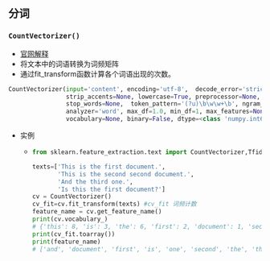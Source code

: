 ## 分词

### `CountVectorizer()`

- [官网解释](https://scikit-learn.org/stable/modules/generated/sklearn.feature_extraction.text.CountVectorizer.html)
- 将文本中的词语转换为词频矩阵
- 通过fit_transform函数计算各个词语出现的次数。

```python
CountVectorizer(input='content', encoding='utf-8',  decode_error='strict', 
                strip_accents=None, lowercase=True, preprocessor=None, tokenizer=None, 
                stop_words=None,  token_pattern='(?u)\b\w\w+\b', ngram_range=(1, 1), 
                analyzer='word', max_df=1.0, min_df=1, max_features=None, 
                vocabulary=None, binary=False, dtype=<class 'numpy.int64'>) 
```

- 实例

  - ```python
    from sklearn.feature_extraction.text import CountVectorizer,TfidfVectorizer
    
    texts=['This is the first document.',
           'This is the second second document.',
           'And the third one.',
           'Is this the first document?'] 
    cv = CountVectorizer()
    cv_fit=cv.fit_transform(texts) #cv_fit 词频计数
    feature_name = cv.get_feature_name()
    print(cv.vocabulary_)
    # {'this': 8, 'is': 3, 'the': 6, 'first': 2, 'document': 1, 'second': 5, 'and': # 0, 'third': 7, 'one': 4}
    print(cv_fit.toarray())
    print(feature_name)
    # ['and', 'document', 'first', 'is', 'one', 'second', 'the', 'third', 'this']
    ```

    

